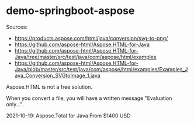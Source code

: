 # demo-springboot-aspose

Sources:
- https://products.aspose.com/html/java/conversion/svg-to-png/
- https://github.com/aspose-html/Aspose.HTML-for-Java
- https://github.com/aspose-html/Aspose.HTML-for-Java/tree/master/src/test/java/com/aspose/html/examples
- https://github.com/aspose-html/Aspose.HTML-for-Java/blob/master/src/test/java/com/aspose/html/examples/Examples_Java_Conversion_SVGtoImage_1.java

Aspose.HTML is not a free solution.

When you convert a file, you will have a written message "Evaluation only...".

2021-10-19: Aspose.Total for Java From $1400 USD
